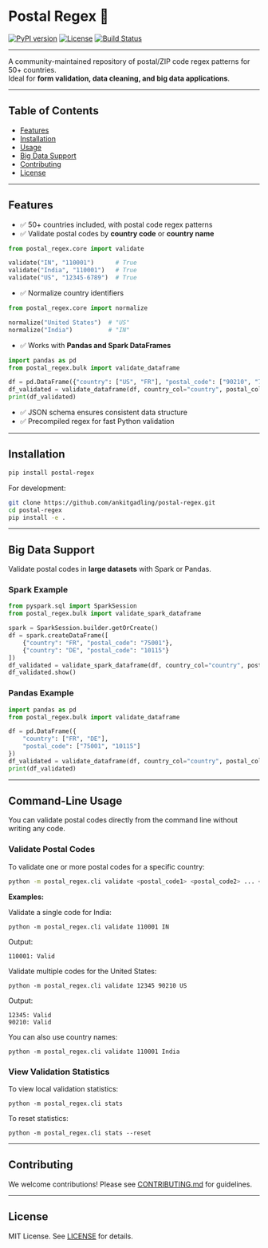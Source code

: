 # Postal Regex 📨

[![PyPI version](https://img.shields.io/pypi/v/postal-regex.svg)](https://pypi.org/project/postal-regex/)
[![License](https://img.shields.io/pypi/l/postal-regex)](LICENSE)
[![Build Status](https://github.com/ankitgadling/postal-regex/actions/workflows/ci.yml/badge.svg)](https://github.com/ankitgadling/postal-regex/actions)

---

A community-maintained repository of postal/ZIP code regex patterns for 50+ countries.  
Ideal for **form validation, data cleaning, and big data applications**.

---

## Table of Contents

- [Features](#features)
- [Installation](#installation)
- [Usage](#usage)
- [Big Data Support](#big-data-support)
- [Contributing](#contributing)
- [License](#license)

---

## Features

- ✅ 50+ countries included, with postal code regex patterns  
- ✅ Validate postal codes by **country code** or **country name**
```python
from postal_regex.core import validate

validate("IN", "110001")      # True
validate("India", "110001")   # True
validate("US", "12345-6789")  # True
````

* ✅ Normalize country identifiers

```python
from postal_regex.core import normalize

normalize("United States")  # "US"
normalize("India")          # "IN"
```

* ✅ Works with **Pandas and Spark DataFrames**

```python
import pandas as pd
from postal_regex.bulk import validate_dataframe

df = pd.DataFrame({"country": ["US", "FR"], "postal_code": ["90210", "75001"]})
df_validated = validate_dataframe(df, country_col="country", postal_col="postal_code")
print(df_validated)
```

* ✅ JSON schema ensures consistent data structure
* ✅ Precompiled regex for fast Python validation

---

## Installation

```bash
pip install postal-regex
```

For development:

```bash
git clone https://github.com/ankitgadling/postal-regex.git
cd postal-regex
pip install -e .
```

---

## Big Data Support

Validate postal codes in **large datasets** with Spark or Pandas.

### Spark Example

```python
from pyspark.sql import SparkSession
from postal_regex.bulk import validate_spark_dataframe

spark = SparkSession.builder.getOrCreate()
df = spark.createDataFrame([
    {"country": "FR", "postal_code": "75001"},
    {"country": "DE", "postal_code": "10115"}
])
df_validated = validate_spark_dataframe(df, country_col="country", postal_col="postal_code")
df_validated.show()
```

### Pandas Example

```python
import pandas as pd
from postal_regex.bulk import validate_dataframe

df = pd.DataFrame({
    "country": ["FR", "DE"],
    "postal_code": ["75001", "10115"]
})
df_validated = validate_dataframe(df, country_col="country", postal_col="postal_code")
print(df_validated)
```

---

## Command-Line Usage

You can validate postal codes directly from the command line without writing any code.

### Validate Postal Codes

To validate one or more postal codes for a specific country:

```sh
python -m postal_regex.cli validate <postal_code1> <postal_code2> ... <country>
```

**Examples:**

Validate a single code for India:
```
python -m postal_regex.cli validate 110001 IN
```
Output:
```
110001: Valid
```

Validate multiple codes for the United States:
```
python -m postal_regex.cli validate 12345 90210 US
```
Output:
```
12345: Valid
90210: Valid
```

You can also use country names:
```
python -m postal_regex.cli validate 110001 India
```

### View Validation Statistics

To view local validation statistics:
```
python -m postal_regex.cli stats
```

To reset statistics:
```
python -m postal_regex.cli stats --reset
```

---

## Contributing

We welcome contributions! Please see [CONTRIBUTING.md](CONTRIBUTING.md) for guidelines.

---

## License

MIT License. See [LICENSE](LICENSE) for details.
